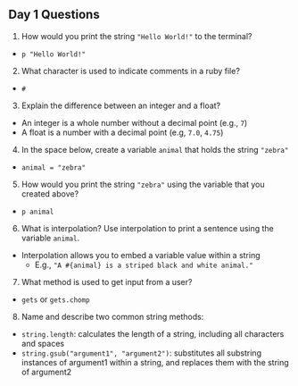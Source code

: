 ## Day 1 Questions

1. How would you print the string `"Hello World!"` to the terminal?
* `p "Hello World!"`

2. What character is used to indicate comments in a ruby file?
* `#`

3. Explain the difference between an integer and a float?
* An integer is a whole number without a decimal point (e.g., `7`)
* A float is a number with a decimal point (e.g, `7.0`, `4.75`)

4. In the space below, create a variable `animal` that holds the string `"zebra"`
* `animal = "zebra"`

5. How would you print the string `"zebra"` using the variable that you created above?
* `p animal`

6. What is interpolation? Use interpolation to print a sentence using the variable `animal`.
* Interpolation allows you to embed a variable value within a string
  * E.g., `"A #{animal} is a striped black and white animal."`

7. What method is used to get input from a user?
* `gets` or `gets.chomp`

8. Name and describe two common string methods:
* `string.length`: calculates the length of a string, including all characters and spaces
* `string.gsub("argument1", "argument2")`: substitutes all substring instances of argument1 within a string, and replaces them with the string of argument2
